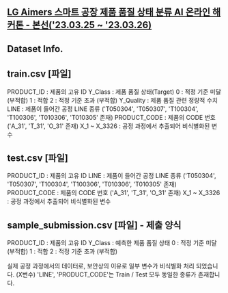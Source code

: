 ## [LG Aimers 스마트 공장 제품 품질 상태 분류 AI 온라인 해커톤 - 본선('23.03.25 ~ '23.03.26)](https://dacon.io/competitions/official/236080/overview/description)

## Dataset Info.

## train.csv [파일]
PRODUCT_ID : 제품의 고유 ID
Y_Class : 제품 품질 상태(Target) 
0 : 적정 기준 미달 (부적합)
1 : 적합
2 : 적정 기준 초과 (부적합)
Y_Quality : 제품 품질 관련 정량적 수치
LINE : 제품이 들어간 공정 LINE 종류 ('T050304', 'T050307', 'T100304', 'T100306', 'T010306', 'T010305' 존재)
PRODUCT_CODE : 제품의 CODE 번호 ('A_31', 'T_31', 'O_31' 존재)
X_1 ~ X_3326 : 공정 과정에서 추출되어 비식별화된 변수


## test.csv [파일]
PRODUCT_ID : 제품의 고유 ID
LINE : 제품이 들어간 공정 LINE 종류 ('T050304', 'T050307', 'T100304', 'T100306', 'T010306', 'T010305' 존재)
PRODUCT_CODE : 제품의 CODE 번호 ('A_31', 'T_31', 'O_31' 존재)
X_1 ~ X_3326 : 공정 과정에서 추출되어 비식별화된 변수


## sample_submission.csv [파일] - 제출 양식
PRODUCT_ID : 제품의 고유 ID
Y_Class : 예측한 제품 품질 상태
0 : 적정 기준 미달 (부적합)
1 : 적합
2 : 적정 기준 초과 (부적합)

실제 공정 과정에서의 데이터로, 보안상의 이유로 일부 변수가 비식별화 처리 되었습니다. (X변수)
'LINE', 'PRODUCT_CODE'는 Train / Test 모두 동일한 종류가 존재합니다.
